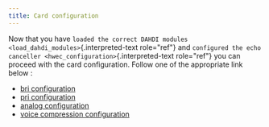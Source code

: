 ```yaml
---
title: Card configuration
---
```


Now that you have
`loaded the correct DAHDI modules <load_dahdi_modules>`{.interpreted-text
role="ref"} and
`configured the echo canceller <hwec_configuration>`{.interpreted-text
role="ref"} you can proceed with the card configuration. Follow one of
the appropriate link below :

- [bri configuration](bri_configuration)
- [pri configuration](pri_configuration)
- [analog configuration](analog_configuration)
- [voice compression configuration](voice_compression_configuration)
